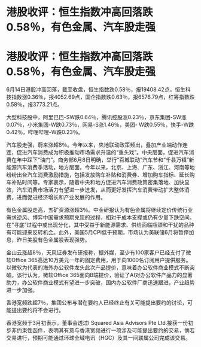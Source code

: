 # 港股收评：恒生指数冲高回落跌0.58％，有色金属、汽车股走强

# 港股收评：恒生指数冲高回落跌0.58％，有色金属、汽车股走强

6月14日港股冲高回落，截至收盘，恒生指数跌0.58％，报19408.42点，恒生科技指数涨0.36％，报4052.69点，国企指数跌0.63％，报6576.79点，红筹指数跌0.58％，报3773.21点。

大型科技股中，阿里巴巴-SW跌0.64％，腾讯控股涨0.23％，京东集团-SW涨0.07％，小米集团-W跌0.73％，网易-S涨1.46％，美团-
W跌0.55％，快手-W跌0.42％，哔哩哔哩-W跌0.23％。

汽车股走强，蔚来涨超8％。今年以来，央地联动政策频出，叠加产业端动作连连，促进汽车消费成为积极推动市场需求升温的“重头戏”。中央层面，促进汽车消费在年中踩下“油门”。商务部6月8日明确，举行“百城联动”汽车节和“千县万镇”新能源汽车消费季活动。地方层面，今年以来，北京、上海、广东、浙江、河南等地纷纷出台汽车消费激励措施，包括发放购车补贴和消费券、增加购车指标、延长购车补贴时间等。专家表示，随着中央和地方促进汽车消费政策密集落地、加快显效，汽车消费市场活力有望进一步迸发，从而更好发挥汽车消费带动扩大整体消费，进而促进经济增长和产业发展的作用。

有色金属股走高，五矿资源涨超3％。中金研报认为有色金属将继续定价传统行业需求逆风、博弈中国需求预期兑现的过程，相对于成本支撑或仍有少量下跌空间。在“寻底”过程中或出现分化，其中受益于新能源需求、供给面临瓶颈和干扰的品种有可能迎来反转机会。此外，美国5月CPI低于预期，市场认为美联储6月将暂停加息，昨日美股有色金属股表现强势。

金山云涨超8％，天风证券发布研报称，据外媒，至少有100家客户已经支付了微软Office
365高达10万美元一年的固定费用，用于向1000名订阅用户提供服务。以微软为代表的海外办公软件龙头此次产品提价，意味着办公软件商业模式不断突破。该行认为，微软Office
365面向B端提价，验证了AI对办公软件产品力的显著助力，办公软件商业模式有望进一步突破，国内办公软件厂商迅速跟进，产业趋势进一步加强。

香港宽频跌超7％，集团公布与潜在要约人已经终止有关可能提出要约的讨论，可能提出要约将不会进行。

香港宽频于3月初表示，董事会透过I Squared Asia Advisors Pte
Ltd.接获一份初步非约束性函件，表明其有意与香港宽频进行一项涉及可能提出要约的交易，倘若交易进行，预期可能通过环球全域电讯（HGC）及其一间联属公司完成该交易。

